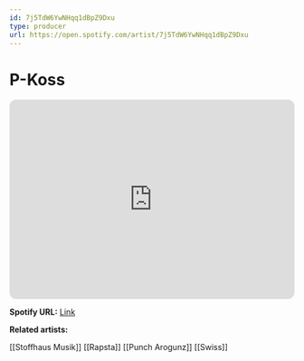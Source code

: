 ```yaml
---
id: 7j5TdW6YwNHqq1dBpZ9Dxu
type: producer
url: https://open.spotify.com/artist/7j5TdW6YwNHqq1dBpZ9Dxu
---
```

# P-Koss

<iframe style="border-radius:12px" src="https://open.spotify.com/embed/artist/7j5TdW6YwNHqq1dBpZ9Dxu" width="100%" height="352" frameBorder="0" allowfullscreen="" allow="autoplay; clipboard-write; encrypted-media; fullscreen; picture-in-picture" loading="lazy"></iframe>

**Spotify URL:** [Link](https://open.spotify.com/artist/7j5TdW6YwNHqq1dBpZ9Dxu)

**Related artists:**

[[Stoffhaus Musik]]
[[Rapsta]]
[[Punch Arogunz]]
[[Swiss]]
